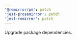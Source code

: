 ```yaml
---
'@remirror/pm': patch
'jest-prosemirror': patch
'jest-remirror': patch
---
```


Upgrade package dependencies.
